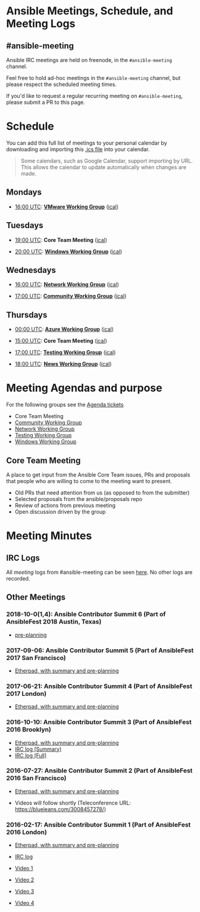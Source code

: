 # Ansible Meetings, Schedule, and Meeting Logs


## #ansible-meeting
Ansible IRC meetings are held on freenode, in the `#ansible-meeting` channel.

Feel free to hold ad-hoc meetings in the `#ansible-meeting` channel, but please respect the scheduled meeting times.

If you'd like to request a regular recurring meeting on `#ansible-meeting`, please submit a PR to this page.


# Schedule

You can add this full list of meetings to your personal calendar by downloading and importing this [.ics file](https://raw.githubusercontent.com/ansible/community/master/ansible_community_meetings.ics) into your calendar.

> Some calendars, such as Google Calendar, support importing by URL.
> This allows the calendar to update automatically when changes are made.

## Mondays

* [16:00 UTC](http://www.thetimezoneconverter.com/?t=16:00&tz=UTC):
  **[VMware Working Group](https://github.com/ansible/community/tree/master/group-vmware)**
  ([ical](https://raw.githubusercontent.com/ansible/community/master/meetings/ical/vmware.ics))

## Tuesdays

* [19:00 UTC](http://www.thetimezoneconverter.com/?t=19:00&tz=UTC): **Core Team Meeting**
  ([ical](https://raw.githubusercontent.com/ansible/community/master/meetings/ical/core-team.ics))

* [20:00 UTC](http://www.thetimezoneconverter.com/?t=20:00&tz=UTC):
  **[Windows Working Group](https://github.com/ansible/community/tree/master/group-windows)**
  ([ical](https://raw.githubusercontent.com/ansible/community/master/meetings/ical/windows.ics))

## Wednesdays

* [16:00 UTC](http://www.thetimezoneconverter.com/?t=16:00&tz=UTC):
  **[Network Working Group](https://github.com/ansible/community/tree/master/group-network)**
  ([ical](https://raw.githubusercontent.com/ansible/community/master/meetings/ical/network.ics))

* [17:00 UTC](http://www.thetimezoneconverter.com/?t=17:00&tz=UTC):
  **[Community Working Group](https://github.com/ansible/community/tree/master/group-community)**
  ([ical](https://raw.githubusercontent.com/ansible/community/master/meetings/ical/community.ics))

## Thursdays

* [00:00 UTC](http://www.thetimezoneconverter.com/?t=00:00&tz=UTC):
  **[Azure Working Group](https://github.com/ansible/community/tree/master/group-azure)**
  ([ical](https://raw.githubusercontent.com/ansible/community/master/meetings/ical/azure.ics))

* [15:00 UTC](http://www.thetimezoneconverter.com/?t=15:00&tz=UTC): **Core Team Meeting**
  ([ical](https://raw.githubusercontent.com/ansible/community/master/meetings/ical/core-team.ics))

* [17:00 UTC](http://www.thetimezoneconverter.com/?t=17:00&tz=UTC):
  **[Testing Working Group](https://github.com/ansible/community/tree/master/group-testing)**
  ([ical](https://raw.githubusercontent.com/ansible/community/master/meetings/ical/testing.ics))

* [18:00 UTC](http://www.thetimezoneconverter.com/?t=18:00&tz=UTC):
  **[News Working Group](https://github.com/ansible/community/tree/master/group-news)**
  ([ical](https://raw.githubusercontent.com/ansible/community/master/meetings/ical/news.ics))


# Meeting Agendas and purpose

For the following groups see the 
[Agenda tickets](https://github.com/ansible/community/issues?utf8=%E2%9C%93&q=is%3Aissue+is%3Aopen++label%3Ameeting_agenda+)
  * Core Team Meeting
  * [Community Working Group](https://github.com/ansible/community/tree/master/group-community)
  * [Network Working Group](https://github.com/ansible/community/tree/master/group-network)
  * [Testing Working Group](https://github.com/ansible/community/tree/master/group-testing)
  * [Windows Working Group](https://github.com/ansible/community/tree/master/group-windows)

## Core Team Meeting
A place to get input from the Ansible Core Team issues, PRs and proposals that people who are willing to come to the meeting want to present.
  * Old PRs that need attention from us (as opposed to from the submitter)
  * Selected proposals from the ansible/proposals repo
  * Review of actions from previous meeting
  * Open discussion driven by the group 

# Meeting Minutes
## IRC Logs
All *meeting* logs from #ansible-meeting can be seen [here](https://meetbot.fedoraproject.org/sresults/?group_id=ansible-meeting&type=channel). No other logs are recorded.

## Other Meetings
### 2018-10-0(1,4): Ansible Contributor Summit 6 (Part of AnsibleFest 2018 Austin, Texas)
 * [pre-planning](https://etherpad.openstack.org/p/ansible-summit-october-2018)

### 2017-09-06: Ansible Contributor Summit 5 (Part of AnsibleFest 2017 San Francisco)
 * [Etherpad, with summary and pre-planning](https://public.etherpad-mozilla.org/p/ansible-summit-september-2017)

### 2017-06-21: Ansible Contributor Summit 4 (Part of AnsibleFest 2017 London)
 * [Etherpad, with summary and pre-planning](https://public.etherpad-mozilla.org/p/ansible-summit-june-2017)

### 2016-10-10: Ansible Contributor Summit 3 (Part of AnsibleFest 2016 Brooklyn)
 * [Etherpad, with summary and pre-planning](https://public.etherpad-mozilla.org/p/ansible-summit-july-2016-general)
 * [IRC log (Summary)](https://meetbot.fedoraproject.org/ansible-meeting/2016-07-27/contributor_conference_sf_2016.2016-07-27-15.32.html)
 * [IRC log (Full)](https://meetbot.fedoraproject.org/ansible-meeting/2016-07-27/contributor_conference_sf_2016.2016-07-27-15.32.log.html)
 
### 2016-07-27: Ansible Contributor Summit 2 (Part of AnsibleFest 2016 San Francisco)
 * [Etherpad, with summary and pre-planning](https://public.etherpad-mozilla.org/p/ansible-summit-october-2016)

* Videos will follow shortly (Teleconference URL: https://bluejeans.com/3008457278/)
### 2016-02-17: Ansible Contributor Summit 1 (Part of AnsibleFest 2016 London)

* [Etherpad, with summary and pre-planning](https://public.etherpad-mozilla.org/p/ansible-summit)
* [IRC log](https://gist.github.com/gregdek/4ed5bd745881570a17db)

* [Video 1](https://www.youtube.com/watch?v=l7v7RSHwGhk)
* [Video 2](https://www.youtube.com/watch?v=47vidc1P-ZE)
* [Video 3](https://www.youtube.com/watch?v=c3WNhsHW7Xc)
* [Video 4](https://www.youtube.com/watch?v=qPuQ-UToen0)
